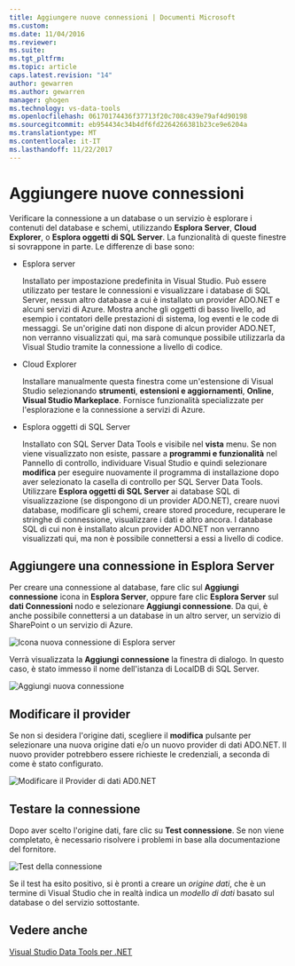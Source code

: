 ```yaml
---
title: Aggiungere nuove connessioni | Documenti Microsoft
ms.custom: 
ms.date: 11/04/2016
ms.reviewer: 
ms.suite: 
ms.tgt_pltfrm: 
ms.topic: article
caps.latest.revision: "14"
author: gewarren
ms.author: gewarren
manager: ghogen
ms.technology: vs-data-tools
ms.openlocfilehash: 06170174436f37713f20c708c439e79af4d90198
ms.sourcegitcommit: eb954434c34b4df6fd2264266381b23ce9e6204a
ms.translationtype: MT
ms.contentlocale: it-IT
ms.lasthandoff: 11/22/2017
---
```

# <a name="add-new-connections"></a>Aggiungere nuove connessioni

Verificare la connessione a un database o un servizio è esplorare i contenuti del database e schemi, utilizzando **Esplora Server**, **Cloud Explorer**, o **Esplora oggetti di SQL Server**. La funzionalità di queste finestre si sovrappone in parte. Le differenze di base sono:

- Esplora server

   Installato per impostazione predefinita in Visual Studio. Può essere utilizzato per testare le connessioni e visualizzare i database di SQL Server, nessun altro database a cui è installato un provider ADO.NET e alcuni servizi di Azure. Mostra anche gli oggetti di basso livello, ad esempio i contatori delle prestazioni di sistema, log eventi e le code di messaggi. Se un'origine dati non dispone di alcun provider ADO.NET, non verranno visualizzati qui, ma sarà comunque possibile utilizzarla da Visual Studio tramite la connessione a livello di codice.

- Cloud Explorer

   Installare manualmente questa finestra come un'estensione di Visual Studio selezionando **strumenti**, **estensioni e aggiornamenti**, **Online**, **Visual Studio Markeplace**. Fornisce funzionalità specializzate per l'esplorazione e la connessione a servizi di Azure.

- Esplora oggetti di SQL Server

   Installato con SQL Server Data Tools e visibile nel **vista** menu. Se non viene visualizzato non esiste, passare a **programmi e funzionalità** nel Pannello di controllo, individuare Visual Studio e quindi selezionare **modifica** per eseguire nuovamente il programma di installazione dopo aver selezionato la casella di controllo per SQL Server Data Tools. Utilizzare **Esplora oggetti di SQL Server** ai database SQL di visualizzazione (se dispongono di un provider ADO.NET), creare nuovi database, modificare gli schemi, creare stored procedure, recuperare le stringhe di connessione, visualizzare i dati e altro ancora. I database SQL di cui non è installato alcun provider ADO.NET non verranno visualizzati qui, ma non è possibile connettersi a essi a livello di codice.

## <a name="add-a-connection-in-server-explorer"></a>Aggiungere una connessione in Esplora Server

Per creare una connessione al database, fare clic sul **Aggiungi connessione** icona in **Esplora Server**, oppure fare clic **Esplora Server** sul **dati Connessioni** nodo e selezionare **Aggiungi connessione**. Da qui, è anche possibile connettersi a un database in un altro server, un servizio di SharePoint o un servizio di Azure.

![Icona nuova connessione di Esplora server](../data-tools/media/raddata-server-explorer-new-connection-icon.png "icona nuova connessione di Esplora Server raddata")

Verrà visualizzata la **Aggiungi connessione** la finestra di dialogo. In questo caso, è stato immesso il nome dell'istanza di LocalDB di SQL Server.  

![Aggiungi nuova connessione](../data-tools/media/raddata-add-new-connection-dialog.png "raddata Aggiungi nuova finestra di dialogo di connessione")  

## <a name="change-the-provider"></a>Modificare il provider

Se non si desidera l'origine dati, scegliere il **modifica** pulsante per selezionare una nuova origine dati e/o un nuovo provider di dati ADO.NET. Il nuovo provider potrebbero essere richieste le credenziali, a seconda di come è stato configurato.

![Modificare il Provider di dati AD0.NET](../data-tools/media/raddata-change-ad0.net-data-provider.png "raddata modifica Provider di dati AD0.NET")

## <a name="test-the-connection"></a>Testare la connessione

Dopo aver scelto l'origine dati, fare clic su **Test connessione**. Se non viene completato, è necessario risolvere i problemi in base alla documentazione del fornitore.

![Test della connessione](../data-tools/media/raddata-test-connection.png "raddata Test connessione")

Se il test ha esito positivo, si è pronti a creare un *origine dati*, che è un termine di Visual Studio che in realtà indica un *modello di dati* basato sul database o del servizio sottostante.

## <a name="see-also"></a>Vedere anche

[Visual Studio Data Tools per .NET](../data-tools/visual-studio-data-tools-for-dotnet.md)